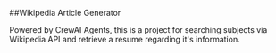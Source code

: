 ##Wikipedia Article Generator

Powered by CrewAI Agents, this is a project for searching subjects via Wikipedia API and retrieve a resume regarding it's information.